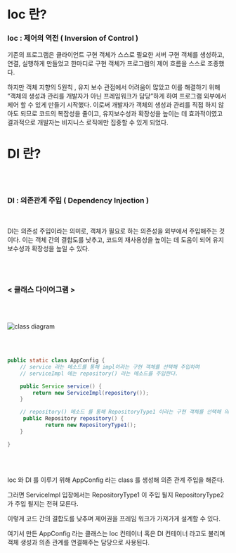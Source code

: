 # Ioc 란?

### Ioc : 제어의 역전 ( Inversion of Control )

기존의 프로그램은 클라이언트 구현 객체가 스스로 필요한 서버 구현 객체를 생성하고, 연결, 실행하게 만들었고 한마디로 구현 객체가 프로그램의 제어 흐름을 스스로 조종했다.

하지만 객체 지향의 5원칙 , 유지 보수 관점에서 어려움이 많았고 이를 해결하기 위해 “객체의 생성과 관리를 개발자가 아닌 프레임워크가 담당”하게 하여 프로그램 외부에서 제어 할 수 있게 만들기 시작했다. 이로써 개발자가 객체의 생성과 관리를 직접 하지 않아도 되므로 코드의 복잡성을 줄이고, 유지보수성과 확장성을 높이는 데 효과적이였고 결과적으로 개발자는 비지니스 로직에만 집중할 수 있게 되었다.

# DI 란?

<br/>
<br/>

### DI : 의존관계 주입 ( Dependency Injection )

<br/>

DI는 의존성 주입이라는 의미로, 객체가 필요로 하는 의존성을 외부에서 주입해주는 것이다. 이는 객체 간의 결합도를 낮추고, 코드의 재사용성을 높이는 데 도움이 되어 유지보수성과 확장성을 높일 수 있다.

<br/>
<br/>

### < 클래스 다이어그램 >

<br/>
<br/>

![class diagram](https://github.com/user-attachments/assets/ce504740-b5c6-4e68-8540-e3b218b6057f)


<br/>
<br/>

```java
public static class AppConfig {
	// service 라는 메소드를 통해 impl이라는 구현 객체를 선택해 주입하며
	// serviceImpl 에는 repository() 라는 메소드를 주입한다.

	public Service service() {
		return new ServiceImpl(repository());
	}

	// repository() 메소드 를 통해 RepositoryType1 이라는 구현 객체를 선택해 의존관계를 주입한다.
	 public Repository repository() {
	        return new RepositoryType1();
	}

}
```

<br/>
<br/>

Ioc 와 DI 를 이루기 위해 AppConfig 라는 class 를 생성해 의존 관계 주입을 해준다.

그러면 ServiceImpl 입장에서는 RepositoryType1 이 주입 될지 RepositoryType2 가 주입 될지는 전혀 모른다.

이렇게 코드 간의 결합도를 낮추며 제어권을 프레임 워크가 가져가게 설계할 수 있다.

여기서 만든 AppConfig 라는 클래스는 Ioc 컨테이너 혹은 DI 컨테이너 라고도 불리며 객체 생성과 의존 관계를 연결해주는 담당으로 사용된다.
